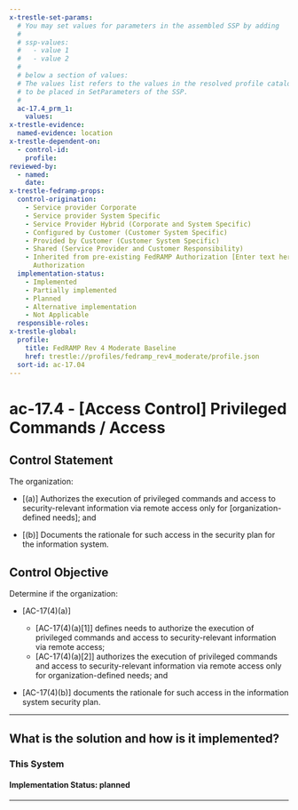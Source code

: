```yaml
---
x-trestle-set-params:
  # You may set values for parameters in the assembled SSP by adding
  #
  # ssp-values:
  #   - value 1
  #   - value 2
  #
  # below a section of values:
  # The values list refers to the values in the resolved profile catalog, and the ssp-values represent new values
  # to be placed in SetParameters of the SSP.
  #
  ac-17.4_prm_1:
    values:
x-trestle-evidence:
  named-evidence: location
x-trestle-dependent-on:
  - control-id:
    profile:
reviewed-by:
  - named:
    date:
x-trestle-fedramp-props:
  control-origination:
    - Service provider Corporate
    - Service provider System Specific
    - Service Provider Hybrid (Corporate and System Specific)
    - Configured by Customer (Customer System Specific)
    - Provided by Customer (Customer System Specific)
    - Shared (Service Provider and Customer Responsibility)
    - Inherited from pre-existing FedRAMP Authorization [Enter text here], Date of
      Authorization
  implementation-status:
    - Implemented
    - Partially implemented
    - Planned
    - Alternative implementation
    - Not Applicable
  responsible-roles:
x-trestle-global:
  profile:
    title: FedRAMP Rev 4 Moderate Baseline
    href: trestle://profiles/fedramp_rev4_moderate/profile.json
  sort-id: ac-17.04
---
```


# ac-17.4 - \[Access Control\] Privileged Commands / Access

## Control Statement

The organization:

- \[(a)\] Authorizes the execution of privileged commands and access to security-relevant information via remote access only for [organization-defined needs]; and

- \[(b)\] Documents the rationale for such access in the security plan for the information system.

## Control Objective

Determine if the organization:

- \[AC-17(4)(a)\]

  - \[AC-17(4)(a)[1]\] defines needs to authorize the execution of privileged commands and access to security-relevant information via remote access;
  - \[AC-17(4)(a)[2]\] authorizes the execution of privileged commands and access to security-relevant information via remote access only for organization-defined needs; and

- \[AC-17(4)(b)\] documents the rationale for such access in the information system security plan.

______________________________________________________________________

## What is the solution and how is it implemented?

<!-- For implementation status enter one of: implemented, partial, planned, alternative, not-applicable -->

<!-- Note that the list of rules under ### Rules: is read-only and changes will not be captured after assembly to JSON -->

### This System

<!-- Add implementation prose for the main This System component for control: ac-17.4 -->

#### Implementation Status: planned

______________________________________________________________________
